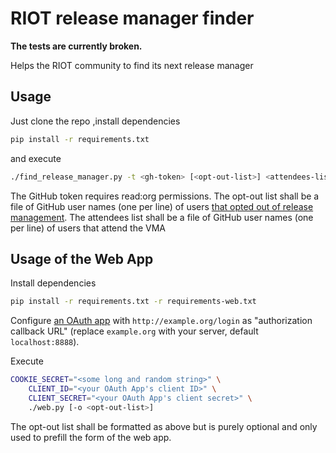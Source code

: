 # RIOT release manager finder

**The tests are currently broken.**

Helps the RIOT community to find its next release manager

## Usage
Just clone the repo ,install dependencies

```bash
pip install -r requirements.txt
```

and execute

```bash
./find_release_manager.py -t <gh-token> [<opt-out-list>] <attendees-list>
```

The GitHub token requires read:org permissions. The opt-out list shall be a file of GitHub user
names (one per line) of users [that opted out of release management][opt-out-list]. The attendees
list shall be a file of GitHub user names (one per line) of users that attend the VMA

## Usage of the Web App
Install dependencies

```bash
pip install -r requirements.txt -r requirements-web.txt
```

Configure [an OAuth app](https://github.com/settings/developers) with `http://example.org/login`
as "authorization callback URL" (replace `example.org` with your server, default `localhost:8888`).

Execute

```bash
COOKIE_SECRET="<some long and random string>" \
    CLIENT_ID="<your OAuth App's client ID>" \
    CLIENT_SECRET="<your OAuth App's client secret>" \
    ./web.py [-o <opt-out-list>]
```

The opt-out list shall be formatted as above but is purely optional and only used to prefill the
form of the web app.

[opt-out-list]: https://forum.riot-os.org/t/release-management-opt-out/3354
